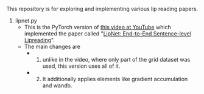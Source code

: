 This repository is for exploring and implementing various lip reading papers.

1. lipnet.py
   - This is the PyTorch version of [this video at YouTube](https://www.youtube.com/watch?v=uKyojQjbx4c&t=3834s) which implemented the paper called "[LipNet: End-to-End Sentence-level Lipreading](https://arxiv.org/abs/1611.01599)".
   - The main changes are
     - 1) unlike in the video, where only part of the grid dataset was used, this version uses all of it.
     - 2) It additionally applies elements like gradient accumulation and wandb.
